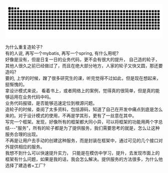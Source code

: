 <picture>
  <source media="(prefers-color-scheme: dark)" srcset="https://raw.githubusercontent.com/GlanzWen/GlanzWen/output/github-contribution-grid-snake-dark.svg" />
  <source media="(prefers-color-scheme: light)" srcset="https://raw.githubusercontent.com/HuiDBK/HuiDBK/output/github-contribution-grid-snake.svg" />
  <img alt="github-snake" src="https://raw.githubusercontent.com/HuiDBK/HuiDBK/output/github-contribution-grid-snake.svg" />
</picture>  

为什么重复造轮子?  
  有的人说, 再写一个mybatis, 再写一个spring, 有什么用呢?  
  好像是没有，但是日复一日的业务代码，更不会有很大的提升， 自己造的轮子，其他人很久之前已经做过了，而且在绝大部分地方，人家的轮子又快又圆，那还要造吗?  
  要的, 上学的时候，蹭了很多研究生的课，听完觉得不过如此，但是现在想起来，挺惭愧的。  
  拿设计模式来说， 看着书上，或者网络上的案例，觉得真的很简单，但是真的能够运用在业务代码中吗。  
  业务代码报错，是否能够迅速定位到根源问题。  
  造轮子的时候，查阅了太多资料，包括源码，知道了自己在开发中痛点到底是怎么来的。对于设计模式的使用，不再是学其形，更有了一丝意在其中。  
  写完一个框架。发现，好像所有的框架都大同小异，可以将框架的功能用两个字总结---"服务"，所有的轮子都是为了提供服务，我们需要思考的就是，怎么让这种服务合理的出现。  
  不再是让用户去手动的创建这种服务，而是封装在框架中，通过可见的几个接口对外提供相应的服务。  
  我想不到什么可以快速提升实力， 只能是在模仿中学习，提升，去发现市面上的框架有什么问题，如果是我的话，我会怎么解决。提供服务的方法很多，为什么他选择了建造者+工厂?  
  



